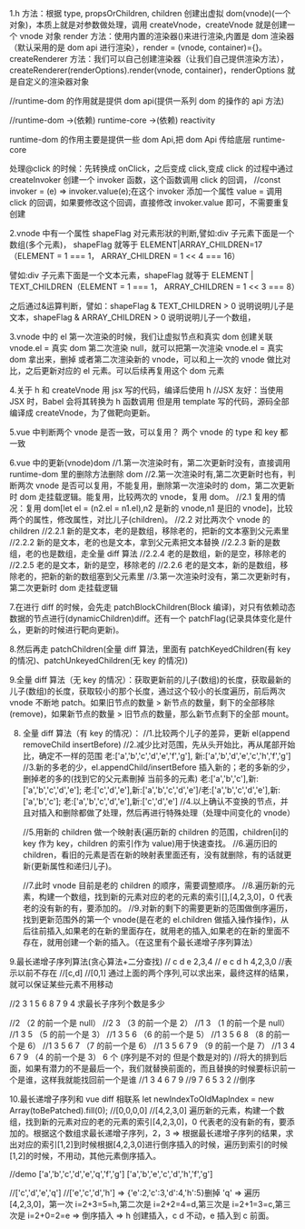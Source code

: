 1.h 方法：根据 type, propsOrChildren, children 创建出虚拟 dom(vnode)(一个对象)，本质上就是对参数做处理，调用 createVnode，createVnode 就是创建一个 vnode 对象
render 方法：使用内置的渲染器()来进行渲染,内置是 dom 渲染器（默认采用的是 dom api 进行渲染），render = (vnode, container)={}。
createRenderer 方法：我们可以自己创建渲染器（让我们自己提供渲染方法），createRenderer(renderOptions).render(vnode, container)，renderOptions 就是自定义的渲染器对象

//runtime-dom 的作用就是提供 dom api(提供一系列 dom 的操作的 api 方法)

//runtime-dom ->(依赖) runtime-core ->(依赖) reactivity

runtime-dom 的作用主要是提供一些 dom Api,把 dom Api 传给底层 runtime-core

处理@click 的时候：先转换成 onClick，之后变成 click,变成 click 的过程中通过 createInvoker 创建一个 invoker 函数，这个函数调用 click 的回调，
//const invoker = (e) => invoker.value(e);在这个 invoker 添加一个属性 value = 调用 click 的回调，如果要修改这个回调，直接修改 invoker.value 即可，不需要重复创建

<!-- function createInvoker(value) {
  const invoker = (e) => invoker.value(e);
  invoker.value = value; //更改invoker中的value属性，可以修改对应的调用函数
  return invoker;
} -->

2.vnode 中有一个属性 shapeFlag 对元素形狀的判断,譬如:div 子元素下面是一个数组(多个元素)，
shapeFlag 就等于 ELEMENT|ARRAY_CHILDREN=17 （ELEMENT = 1 === 1， ARRAY_CHILDREN = 1 << 4 === 16）

  <!-- const ele1 = h(
    "div",
    { style: { color: "red" } },
    h("div", "a1"),
    h("div", "b1"),
    h("div", "c1")
  ); -->

譬如:div 子元素下面是一个文本元素，shapeFlag 就等于 ELEMENT | TEXT_CHILDREN（ELEMENT = 1 === 1， ARRAY_CHILDREN = 1 << 3 === 8）

<!-- const ele2 = h("div", { style: { color: "red" } }, "1"); -->

之后通过&运算判断，譬如：shapeFlag & TEXT_CHILDREN > 0 说明说明儿子是文本，shapeFlag & ARRAY_CHILDREN > 0 说明说明儿子一个数组，

3.vnode 中的 el
第一次渲染的时候，我们让虚拟节点和真实 dom 创建关联 vnode.el = 真实 dom
第二次渲染 null，就可以把第一次渲染 vnode.el = 真实 dom 拿出来，删掉
或者第二次渲染新的 vnode，可以和上一次的 vnode 做比对比，之后更新对应的 el 元素。可以后续再复用这个 dom 元素

4.关于 h 和 createVnode
用 jsx 写的代码，编译后使用 h //JSX 友好：当使用 JSX 时，Babel 会将其转换为 h 函数调用
但是用 template 写的代码，源码全部编译成 createVnode，为了做靶向更新。

5.vue 中判断两个 vnode 是否一致，可以复用？
两个 vnode 的 type 和 key 都一致

6.vue 中的更新(vnode)dom
//1.第一次渲染时有，第二次更新时没有，直接调用 runtime-dom 里的删除方法删除 dom
//2.第一次渲染时有,第二次更新时也有，判断两次 vnode 是否可以复用，不能复用，删除第一次渲染时的 dom，第二次更新时 dom 走挂载逻辑。能复用，比较两次的 vnode，复用 dom。
//2.1 复用的情况：复用 dom[let el = (n2.el = n1.el),n2 是新的 vnode,n1 是旧的 vnode]，比较两个的属性，修改属性，对比儿子(children)。
//2.2 对比两次个 vnode 的 children
//2.2.1 新的是文本，老的是数组，移除老的，把新的文本塞到父元素里
//2.2.2 新的是文本，老的也是文本，拿到父元素把文本替换
//2.2.3 新的是数组，老的也是数组，走全量 diff 算法
//2.2.4 老的是数组，新的是空，移除老的
//2.2.5 老的是文本，新的是空，移除老的
//2.2.6 老的是文本，新的是数组，移除老的，把新的新的数组塞到父元素里
//3.第一次渲染时没有，第二次更新时有，第二次更新时 dom 走挂载逻辑

7.在进行 diff 的时候，会先走 patchBlockChildren(Block 编译)，对只有依赖动态数据的节点进行(dynamicChildren)diff。还有一个 patchFlag(记录具体变化是什么，更新的时候进行靶向更新)。

8.然后再走 patchChildren(全量 diff 算法，里面有 patchKeyedChildren(有 key 的情况)、patchUnkeyedChildren(无 key 的情况))

9.全量 diff 算法（无 key 的情况）：获取更新前的儿子(数组)的长度，获取最新的儿子(数组)的长度，获取较小的那个长度，通过这个较小的长度遍历，前后两次 vnode 不断地 patch。如果旧节点的数量 > 新节点的数量，剩下的全部移除(remove)，如果新节点的数量 > 旧节点的数量，那么新节点剩下的全部 mount。

8. 全量 diff 算法（有 key 的情况）：
   //1.比较两个儿子的差异，更新 el(append removeChild insertBefore)
   //2.减少比对范围，先从头开始比，再从尾部开始比，确定不一样的范围 老:['a','b','c','d','e','f','g'], 新:['a','b','d','e','c','h','f','g']
   //3.新的多老的少，el.appendChild/insertBefore 插入新的；老的多新的少，删掉老的多的(找到它的父元素刪掉 当前多的元素) 老:['a','b','c'],新:['a','b','c','d','e']; 老:['c','d','e'],新:['a','b','c','d','e']/老:['a','b','c','d','e'],新:['a','b','c']; 老:['a','b','c','d','e'],新:['c','d','e']
   //4.以上确认不变换的节点，并且对插入和删除都做了处理，然后再进行特殊处理（处理中间变化的 vnode）

   //5.用新的 children 做一个映射表<keyToNewIndexMap>(遍历新的 children 的范围，children[i]的 key 作为 key，children 的索引作为 value)用于快速查找。
   //6.遍历旧的 children，看旧的元素是否在新的映射表<keyToNewIndexMap>里面还有，没有就删除，有的话就更新(更新属性和递归儿子)。

   //7.此时 vnode 目前是老的 children 的顺序，需要调整顺序。
   //8.遍历新的元素，构建一个数组，找到新的元素对应的老的元素的索引[],[4,2,3,0]，0 代表老的没有新的有，要添加的。
   //9.对新的剩下的需要更新的范围做倒序遍历，找到更新范围外的第一个 vnode(是在老的 el.children 做插入操作操作)，从后往前插入,如果老的在新的里面存在，就用老的插入,如果老的在新的里面不存在，就用创建一个新的插入。（在这里有个最长递增子序列算法）

9.最长递增子序列算法(贪心算法+二分查找)
// c d e 2,3,4
// e c d h 4,2,3,0 //表示以前不存在
//[c,d]
//[0,1] 通过上面的两个序列,可以求出来，最终这样的结果，就可以保证某些元素不用移动

//2 3 1 5 6 8 7 9 4 求最长子序列个数是多少

//2 （2 的前一个是 null）
//2 3 （3 的前一个是 2）
//1 3 （1 的前一个是 null）
//1 3 5 （5 的前一个是 3）
//1 3 5 6 （6 的前一个是 5）
//1 3 5 6 8 （8 的前一个是 6）
//1 3 5 6 7 （7 的前一个是 6）
//1 3 5 6 7 9 （9 的前一个是 7）
//1 3 4 6 7 9 （4 的前一个是 3） 6 个 (序列是不对的 但是个数是对的)
//将大的排到后面，如果有潜力的不是最后一个，我们就替换前面的，而且替换的时候要标识前一个是谁，这样我就能找回前一个是谁
//1 3 4 6 7 9
//9 7 6 5 3 2 //倒序

10.最长递增子序列和 vue diff 相联系
let newIndexToOldMapIndex = new Array(toBePatched).fill(0); //[0,0,0,0] //[4,2,3,0]
遍历新的元素，构建一个数组，找到新的元素对应的老的元素的索引[4,2,3,0]，0 代表老的没有新的有，要添加的。根据这个数组求最长递增子序列，2，3 => 根据最长递增子序列的结果，求出对应的索引[1,2]到时候根据[4,2,3,0]进行倒序插入的时候，遍历到索引的时候[1,2]的时候，不用动，其他元素倒序插入。

//demo
['a','b','c','d','e','q','f','g']
['a','b','e','c','d','h','f','g']

//['c','d','e','q']
//['e','c','d','h'] => {'e':2,'c':3,'d':4,'h':5}删掉 'q' => 遍历[4,2,3,0]，第一次 i=2+3=5=h,第二次是 i=2+2=4=d,第三次是 i=2+1=3=c,第三次是 i=2+0=2=e => 倒序插入 => h 创建插入，c d 不动，e 插入到 c 前面。
